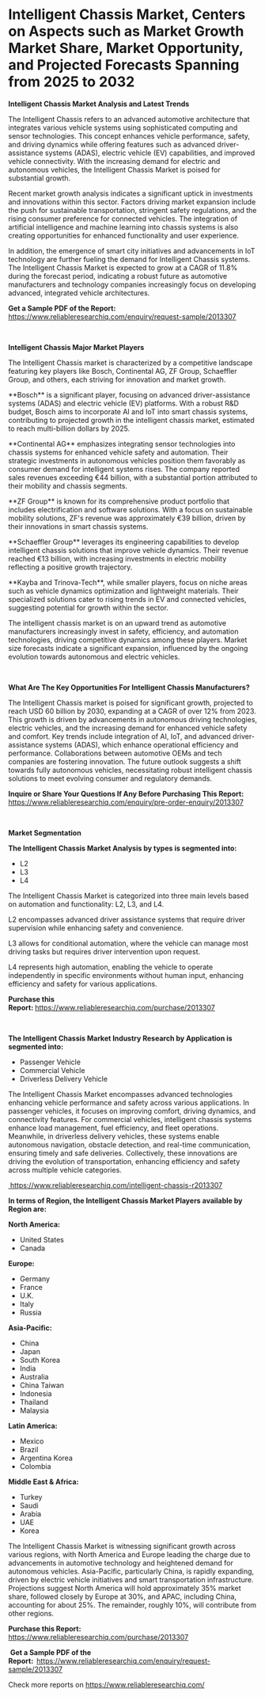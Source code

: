 <p><h1>Intelligent Chassis Market, Centers on Aspects such as Market Growth Market Share, Market Opportunity, and Projected Forecasts Spanning from 2025 to 2032</h1></p><p><strong>Intelligent Chassis Market Analysis and Latest Trends</strong></p>
<p><p>The Intelligent Chassis refers to an advanced automotive architecture that integrates various vehicle systems using sophisticated computing and sensor technologies. This concept enhances vehicle performance, safety, and driving dynamics while offering features such as advanced driver-assistance systems (ADAS), electric vehicle (EV) capabilities, and improved vehicle connectivity. With the increasing demand for electric and autonomous vehicles, the Intelligent Chassis Market is poised for substantial growth.</p><p>Recent market growth analysis indicates a significant uptick in investments and innovations within this sector. Factors driving market expansion include the push for sustainable transportation, stringent safety regulations, and the rising consumer preference for connected vehicles. The integration of artificial intelligence and machine learning into chassis systems is also creating opportunities for enhanced functionality and user experience.</p><p>In addition, the emergence of smart city initiatives and advancements in IoT technology are further fueling the demand for Intelligent Chassis systems. The Intelligent Chassis Market is expected to grow at a CAGR of 11.8% during the forecast period, indicating a robust future as automotive manufacturers and technology companies increasingly focus on developing advanced, integrated vehicle architectures.</p></p>
<p><strong>Get a Sample PDF of the Report:&nbsp;</strong> <a href="https://www.reliableresearchiq.com/enquiry/request-sample/2013307?utm_campaign=2926&utm_medium=2&utm_source=Github&utm_content=ia&utm_term=31032025&utm_id=intelligent-chassis">https://www.reliableresearchiq.com/enquiry/request-sample/2013307</a></p>
<p>&nbsp;</p>
<p><strong>Intelligent Chassis Major Market Players</strong></p>
<p><p>The Intelligent Chassis market is characterized by a competitive landscape featuring key players like Bosch, Continental AG, ZF Group, Schaeffler Group, and others, each striving for innovation and market growth. </p><p>**Bosch** is a significant player, focusing on advanced driver-assistance systems (ADAS) and electric vehicle (EV) platforms. With a robust R&D budget, Bosch aims to incorporate AI and IoT into smart chassis systems, contributing to projected growth in the intelligent chassis market, estimated to reach multi-billion dollars by 2025.</p><p>**Continental AG** emphasizes integrating sensor technologies into chassis systems for enhanced vehicle safety and automation. Their strategic investments in autonomous vehicles position them favorably as consumer demand for intelligent systems rises. The company reported sales revenues exceeding €44 billion, with a substantial portion attributed to their mobility and chassis segments.</p><p>**ZF Group** is known for its comprehensive product portfolio that includes electrification and software solutions. With a focus on sustainable mobility solutions, ZF's revenue was approximately €39 billion, driven by their innovations in smart chassis systems.</p><p>**Schaeffler Group** leverages its engineering capabilities to develop intelligent chassis solutions that improve vehicle dynamics. Their revenue reached €13 billion, with increasing investments in electric mobility reflecting a positive growth trajectory.</p><p>**Kayba and Trinova-Tech**, while smaller players, focus on niche areas such as vehicle dynamics optimization and lightweight materials. Their specialized solutions cater to rising trends in EV and connected vehicles, suggesting potential for growth within the sector.</p><p>The intelligent chassis market is on an upward trend as automotive manufacturers increasingly invest in safety, efficiency, and automation technologies, driving competitive dynamics among these players. Market size forecasts indicate a significant expansion, influenced by the ongoing evolution towards autonomous and electric vehicles.</p></p>
<p>&nbsp;</p>
<p><strong>What Are The Key Opportunities For Intelligent Chassis Manufacturers?</strong></p>
<p><p>The Intelligent Chassis market is poised for significant growth, projected to reach USD 60 billion by 2030, expanding at a CAGR of over 12% from 2023. This growth is driven by advancements in autonomous driving technologies, electric vehicles, and the increasing demand for enhanced vehicle safety and comfort. Key trends include integration of AI, IoT, and advanced driver-assistance systems (ADAS), which enhance operational efficiency and performance. Collaborations between automotive OEMs and tech companies are fostering innovation. The future outlook suggests a shift towards fully autonomous vehicles, necessitating robust intelligent chassis solutions to meet evolving consumer and regulatory demands.</p></p>
<p><strong>Inquire or Share Your Questions If Any Before Purchasing This Report:</strong> <a href="https://www.reliableresearchiq.com/enquiry/pre-order-enquiry/2013307?utm_campaign=2926&utm_medium=2&utm_source=Github&utm_content=ia&utm_term=31032025&utm_id=intelligent-chassis">https://www.reliableresearchiq.com/enquiry/pre-order-enquiry/2013307</a></p>
<p>&nbsp;</p>
<p><strong>Market Segmentation</strong></p>
<p><strong>The Intelligent Chassis Market Analysis by types is segmented into:</strong></p>
<p><ul><li>L2</li><li>L3</li><li>L4</li></ul></p>
<p><p>The Intelligent Chassis Market is categorized into three main levels based on automation and functionality: L2, L3, and L4. </p><p>L2 encompasses advanced driver assistance systems that require driver supervision while enhancing safety and convenience. </p><p>L3 allows for conditional automation, where the vehicle can manage most driving tasks but requires driver intervention upon request. </p><p>L4 represents high automation, enabling the vehicle to operate independently in specific environments without human input, enhancing efficiency and safety for various applications.</p></p>
<p><strong>Purchase this Report:&nbsp;</strong><a href="https://www.reliableresearchiq.com/purchase/2013307?utm_campaign=2926&utm_medium=2&utm_source=Github&utm_content=ia&utm_term=31032025&utm_id=intelligent-chassis">https://www.reliableresearchiq.com/purchase/2013307</a></p>
<p>&nbsp;</p>
<p><strong>The Intelligent Chassis Market Industry Research by Application is segmented into:</strong></p>
<p><ul><li>Passenger Vehicle</li><li>Commercial Vehicle</li><li>Driverless Delivery Vehicle</li></ul></p>
<p><p>The Intelligent Chassis Market encompasses advanced technologies enhancing vehicle performance and safety across various applications. In passenger vehicles, it focuses on improving comfort, driving dynamics, and connectivity features. For commercial vehicles, intelligent chassis systems enhance load management, fuel efficiency, and fleet operations. Meanwhile, in driverless delivery vehicles, these systems enable autonomous navigation, obstacle detection, and real-time communication, ensuring timely and safe deliveries. Collectively, these innovations are driving the evolution of transportation, enhancing efficiency and safety across multiple vehicle categories.</p></p>
<p><a href="https://www.reliableresearchiq.com/intelligent-chassis-r2013307?utm_campaign=2926&utm_medium=2&utm_source=Github&utm_content=ia&utm_term=31032025&utm_id=intelligent-chassis">&nbsp;https://www.reliableresearchiq.com/intelligent-chassis-r2013307</a></p>
<p><strong>In terms of Region, the Intelligent Chassis Market Players available by Region are:</strong></p>
<p>
    <p> <strong> North America: </strong>
        <ul>
            <li>United States</li>
            <li>Canada</li>
        </ul>
        </p> 
    <p> <strong> Europe: </strong>
        <ul>
            <li>Germany</li>
            <li>France</li>
            <li>U.K.</li>
            <li>Italy</li>
            <li>Russia</li>
        </ul>
        </p> 
    <p> <strong> Asia-Pacific: </strong>
        <ul>
            <li>China</li>
            <li>Japan</li>
            <li>South Korea</li>
            <li>India</li>
            <li>Australia</li>
            <li>China Taiwan</li>
            <li>Indonesia</li>
            <li>Thailand</li>
            <li>Malaysia</li>
        </ul>
        </p> 
    <p> <strong> Latin America: </strong>
        <ul>
            <li>Mexico</li>
            <li>Brazil</li>
            <li>Argentina Korea</li>
            <li>Colombia</li>
        </ul>
        </p> 
    <p> <strong> Middle East & Africa: </strong>
        <ul>
            <li>Turkey</li>
            <li>Saudi</li>
            <li>Arabia</li>
            <li>UAE</li>
            <li>Korea</li>
        </ul>
    </p>
    </p>
<p><p>The Intelligent Chassis Market is witnessing significant growth across various regions, with North America and Europe leading the charge due to advancements in automotive technology and heightened demand for autonomous vehicles. Asia-Pacific, particularly China, is rapidly expanding, driven by electric vehicle initiatives and smart transportation infrastructure. Projections suggest North America will hold approximately 35% market share, followed closely by Europe at 30%, and APAC, including China, accounting for about 25%. The remainder, roughly 10%, will contribute from other regions.</p></p>
<p><strong>Purchase this Report: </strong><a href="https://www.reliableresearchiq.com/purchase/2013307?utm_campaign=2926&utm_medium=2&utm_source=Github&utm_content=ia&utm_term=31032025&utm_id=intelligent-chassis">https://www.reliableresearchiq.com/purchase/2013307</a></p>
<p>&nbsp;<strong>Get a Sample PDF of the Report:&nbsp;&nbsp;</strong><a href="https://www.reliableresearchiq.com/enquiry/request-sample/2013307?utm_campaign=2926&utm_medium=2&utm_source=Github&utm_content=ia&utm_term=31032025&utm_id=intelligent-chassis">https://www.reliableresearchiq.com/enquiry/request-sample/2013307</a></p>
<p><strong></strong></p>
<p>Check more reports on <a href="https://www.reliableresearchiq.com/?utm_campaign=2926&utm_medium=2&utm_source=Github&utm_content=ia&utm_term=31032025&utm_id=intelligent-chassis">https://www.reliableresearchiq.com/</a></p>